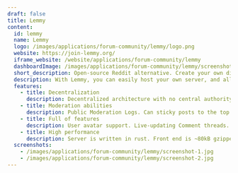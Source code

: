 ```yaml
---
draft: false
title: Lemmy
content:
  id: lemmy
  name: Lemmy
  logo: /images/applications/forum-community/lemmy/logo.png
  website: https://join-lemmy.org/
  iframe_website: /website/applications/forum-community/lemmy
  dashboardImage: /images/applications/forum-community/lemmy/screenshot-1.jpg
  short_description: Open-source Reddit alternative. Create your own discussion platform with Lemmy
  description: With Lemmy, you can easily host your own server, and all these servers are federated, and connected to the same universe, called the Fediverse. For a link aggregator, this means that someone registered on one server can subscribe to communities elsewhere, and can have discussions with people on a completely different server.
  features:
    - title: Decentralization
      description: Decentralized architecture with no central authority or ownership. Relationships can be made across any compatible system, creating a network of Internet-scale made up of smaller sites.
    - title: Moderation abilities
      description: Public Moderation Logs. Can sticky posts to the top of communities. Both site admins, and community moderators, who can appoint other moderators. Can lock, remove, and restore posts and comments. Can ban and unban users from communities and the site. Can transfer site and communities to others.
    - title: Full of features
      description: User avatar support. Live-updating Comment threads. Full vote scores (+/-) like old Reddit. Themes, including light, dark, and solarized. Integrated image uploading in both posts and comments. Notifications can be sent via email. Private messaging support. i18n / internationalization support. RSS / Atom feeds for All, Subscribed, Inbox, User, and Community.
    - title: High performance
      description: Server is written in rust. Front end is ~80kB gzipped. Supports arm64.
  screenshots:
    - /images/applications/forum-community/lemmy/screenshot-1.jpg
    - /images/applications/forum-community/lemmy/screenshot-2.jpg
---
```

